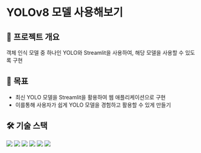 # YOLOv8 모델 사용해보기 

## 🌟 프로젝트 개요
객체 인식 모델 중 하나인 YOLO와 Streamlit을 사용하여, 해당 모델을 사용할 수 있도록 구현

## 🎯 목표
- 최신 YOLO 모델을 Streamlit을 활용하여 웹 애플리케이션으로 구현
- 이를통해 사용자가 쉽게 YOLO 모델을 경험하고 활용할 수 있게 만들기

## 🛠 기술 스택
<img src="https://img.shields.io/badge/Python-3776AB?style=for-the-badge&logo=Python&logoColor=white"> <img src="https://img.shields.io/badge/Streamlit-FF4B4B?style=for-the-badge&logo=Streamlit&logoColor=white"> <img src="https://img.shields.io/badge/OpenCV-5C3EE8?style=for-the-badge&logo=OpenCV&logoColor=white"> <img src="https://img.shields.io/badge/GitHub-181717?style=for-the-badge&logo=GitHub&logoColor=white"> <img src="https://img.shields.io/badge/Jupyter-F37626?style=for-the-badge&logo=Jupyter&logoColor=white"> <img src="https://img.shields.io/badge/git-F05032?style=for-the-badge&logo=git&logoColor=white"> 


